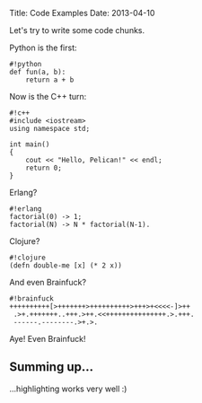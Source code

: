 Title: Code Examples
Date: 2013-04-10

Let's try to write some code chunks.

Python is the first:

    #!python
    def fun(a, b):
        return a + b


Now is the C++ turn:

    #!c++
    #include <iostream>
    using namespace std;
    
    int main()
    {
        cout << "Hello, Pelican!" << endl;
        return 0;
    }

Erlang?

    #!erlang
    factorial(0) -> 1;
    factorial(N) -> N * factorial(N-1).

Clojure?

    #!clojure
    (defn double-me [x] (* 2 x))

And even Brainfuck?

    #!brainfuck
    ++++++++++[>+++++++>++++++++++>+++>+<<<<-]>++
     .>+.+++++++..+++.>++.<<+++++++++++++++.>.+++.
     ------.--------.>+.>.

Aye! Even Brainfuck!

## Summing up...
...highlighting works very well :)
